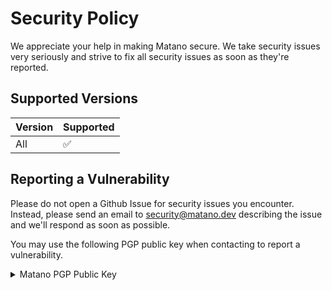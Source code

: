 # Security Policy

We appreciate your help in making Matano secure. We take security issues very seriously and strive to fix all security issues as soon as they're reported.

## Supported Versions

| Version | Supported          |
| ------- | ------------------ |
| All     | :white_check_mark: |

## Reporting a Vulnerability
Please do not open a Github Issue for security issues you encounter. Instead, please send an email to security@matano.dev describing the issue and we'll respond as soon as possible.

You may use the following PGP public key when contacting to report a vulnerability.

<details><summary>Matano PGP Public Key</summary>

```
-----BEGIN PGP PUBLIC KEY BLOCK-----

mQGNBGMcl30BDACzxi8NnBaZze5uMfsIKQb2m9bsAigQER7SY3XZZLiwBCLx+2cm
4GB1ILA80xn1xzjiM8nZNXRQ9CaHI+3LbtX3xOt26/4ZiAbzIApc9R2hQMby0N6z
yn9aD5VmJlnKJjRshpl8jsFv5od/tdyK990XIMBppxNt3DT9MEK6/epn7ZR61EmL
e4ldLv7RpYwPWuk5ACmFCIZPWfloHVeUZCu/NmLzMJP4qvx7tPoJ+hDGTZ9ILivC
BYe7ZbXhBAbATX+EK+D49EQ0BO74Sp3oTK9oypbP6iIAl4HXritAsJmDxOi/uwDY
4whii+YIRKRgmOKlnDw1L5h+Be/OhNpFCby2d4j/g2AAS1dWY5pNoOfhoErgIeiR
jxiYsO8BIJ8linyQ8orB05fRZbMdjo13827AMnIcJIEaggRBlaU8pVu9prJJryB/
jx9mRzWB2KZuhq83aWkVXb1ZLqPRcOr0tnASctc2wciOtitGuwcG5i3YMAaG9Cy3
yDr2+2FPWIw7Eq8AEQEAAbQgTWF0YW5vIExhYnMgPHN1cHBvcnRAbWF0YW5vLmRl
dj6JAc4EEwEKADgWIQTG7ud4szRiEG9jmRAzdPG4GgGUEQUCYxyXfQIbAwULCQgH
AgYVCgkICwIEFgIDAQIeAQIXgAAKCRAzdPG4GgGUEdleC/oDebqvwUjrJ+bc6BSb
KHKi2rR3vMVkfBsqYsoq9+nogNYVHBzXFLqBoAiI5ztQWV4n1MrWcGgqoN9HyqnM
zBXIuaME92br6UvHaWeHCcjs65VkFy6Jujk6MWjaFty1Kt8H0znTcD/UYBU05VnG
wAptCGwB9GXQk3GR3SFZ/6mx9xxGFud6APZn0XTrLX0939S1BhT8dd7V+Yr6KsTe
gYX1c3e3Qp0E0lpO8E8+UMqou7Nbe/+NU/J3/bO8ywrZ5a1CWasEQkQXsCKOCF2e
9G/tOoZ+B0ko3TlBxUtWNz+yfNSgskto3suVzp/bURqTDBqUvFVPn+seFzPJw87Y
3HQjMehnZLZQOQhg/JidJK0ZRBhLSmkr63vIHzzTdBdwzfTa4/ryql30y/BtogzT
6/LMr9SFIdgsbJRtu/ybdi/ER8CRz07b4l04GBUi7qKW+FDsUqXvAL0yJmK6JeEi
B+JmFae6TVZGFH8ewMzl1jBpvTz2ubet5Ft9u2igoKNu7dK5AY0EYxyXfQEMANlS
ZMeM2D8TN344oDfiSgdKMIRMccMzLlgNFpL9aVP0esy1iYOomhURuPMwrjh+5kRM
d9jml33y9mtLgSJTKOGOX9mG/vWKUxm5s0OrTIVw2mdGHq6mskFbbT8dek4H8CBQ
dJwf6mLcgJQ2H8ulcsvBEM0W8wME2tHFAcnc4+R7O9WLlbVhPvGWaLpe8oNsZMvv
lNTDw7ZyRqv4wY9VHHorMmh93lB9813aRvhettyxYA45CFCFgBRBrnjctgpItJk8
Ha1TSRX6VoEDYufE/GMJ3z0qYqzKQVk6+LB/PxXnYeqdDkpoq+Xc6ocGpDwC0B+R
2Zy/VLqU5YisLGQOosnPNd0QucszvNkPhXilrbS+SEmzAzyW8sOo8xXhKIxsTbw8
mMP6+wIrldJpLn+OHu+q9yyOvKHvCw3MzpcjRWWZvfJdRvFIH5iRKuW6DF2oLLIH
Zy9us7MX4IhVj+NDknDin/9cjhivJR23OPXnk9JFTCfoSigwMPr4FB0aHNBfEwAR
AQABiQG2BBgBCgAgFiEExu7neLM0YhBvY5kQM3TxuBoBlBEFAmMcl30CGwwACgkQ
M3TxuBoBlBE4NQwAgz1gh9eAS2PsxrZI6vty21V4aaAoRUW757ktOfs9ZtHqSEPR
lLhlMnhYO0h00FdG4yVg65Vr93RGKPcIrWHAdZAMn+/GY4NqMBdAHOo0WM3FGIoO
D50LcPE7OwjDOuI8a4bz0jZe29RvET2jmrl4zN8H0tbSzdEp7K+cT/HTjKXyRIGQ
AnVfKFzj50x75+L6OvMU3tkSsVS7SFZUD0cWCekr0LRZKA4D5LAYaMZN57W/7cYj
gWFSED0Re8bcWUSvdRlsEUYvRZ6JWhq4O9E+25fayDky4Xo7vZYZ3I3AYVRuzfrY
yXo2Z1kj3sb/Nt/++NksoE3rxJYqEj3Lf6IiJq8ANHiR4TsbBsngIGIP648DXzwy
wMzhDerSX5DKnkY6lcRoZjYurwEORl4X9N7fE7yoyMkDknRCHtIN49vTF5QcLcEI
pFKd+2Dawz/X7kBWHL8J9murTfhuA0Sl7Zn7FC49gzondVJqZBngbW7qysfUx07z
FXm9MedEAPNT2hc9
=BE9X
-----END PGP PUBLIC KEY BLOCK-----
```

</details>
